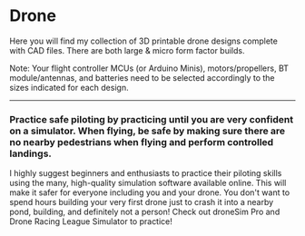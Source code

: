 # Drone

Here you will find my collection of 3D printable drone designs complete with CAD files. There are both large & micro form factor builds.

Note: Your flight controller MCUs (or Arduino Minis), motors/propellers, BT module/antennas, and batteries need to be selected accordingly to the sizes indicated for each design.

---

### Practice safe piloting by practicing until you are very confident on a simulator. When flying, be safe by making sure there are no nearby pedestrians when flying and perform controlled landings.

I highly suggest beginners and enthusiasts to practice their piloting skills using the many, high-quality simulation software available online. This will make it safer for everyone including you and your drone. You don't want to spend hours building your very first drone just to crash it into a nearby pond, building, and definitely not a person! Check out droneSim Pro and Drone Racing League Simulator to practice!
